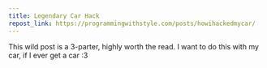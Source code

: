 ```yaml
---
title: Legendary Car Hack
repost_link: https://programmingwithstyle.com/posts/howihackedmycar/
---
```


This wild post is a 3-parter, highly worth the read. I want to do this with my car, if I ever get a car :3
